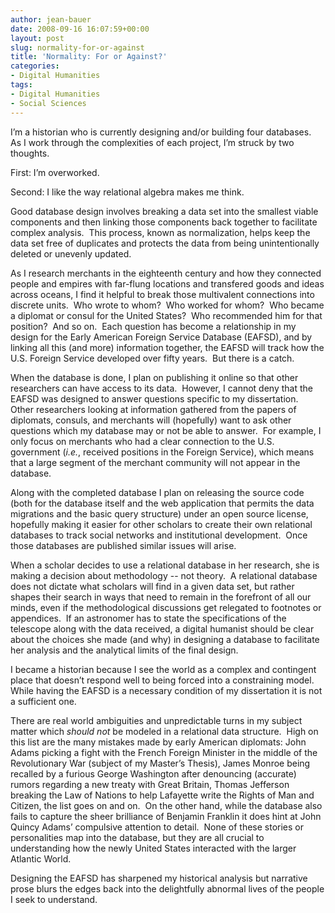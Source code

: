 ```yaml
---
author: jean-bauer
date: 2008-09-16 16:07:59+00:00
layout: post
slug: normality-for-or-against
title: 'Normality: For or Against?'
categories:
- Digital Humanities
tags:
- Digital Humanities
- Social Sciences
---
```


I’m a historian who is currently designing and/or building four databases.  As I work through the complexities of each project, I’m struck by two thoughts.

First: I’m overworked.

Second: I like the way relational algebra makes me think.

Good database design involves breaking a data set into the smallest viable components and then linking those components back together to facilitate complex analysis.  This process, known as normalization, helps keep the data set free of duplicates and protects the data from being unintentionally deleted or unevenly updated.

As I research merchants in the eighteenth century and how they connected people and empires with far-flung locations and transfered goods and ideas across oceans, I find it helpful to break those multivalent connections into discrete units.  Who wrote to whom?  Who worked for whom?  Who became a diplomat or consul for the United States?  Who recommended him for that position?  And so on.  Each question has become a relationship in my design for the Early American Foreign Service Database (EAFSD), and by linking all this (and more) information together, the EAFSD will track how the U.S. Foreign Service developed over fifty years.  But there is a catch.

When the database is done, I plan on publishing it online so that other researchers can have access to its data.  However, I cannot deny that the EAFSD was designed to answer questions specific to my dissertation.  Other researchers looking at information gathered from the papers of diplomats, consuls, and merchants will (hopefully) want to ask other questions which my database may or not be able to answer.  For example, I only focus on merchants who had a clear connection to the U.S. government (_i.e._, received positions in the Foreign Service), which means that a large segment of the merchant community will not appear in the database.

Along with the completed database I plan on releasing the source code (both for the database itself and the web application that permits the data migrations and the basic query structure) under an open source license, hopefully making it easier for other scholars to create their own relational databases to track social networks and institutional development.  Once those databases are published similar issues will arise.

When a scholar decides to use a relational database in her research, she is making a decision about methodology -- not theory.  A relational database does not dictate what scholars will find in a given data set, but rather shapes their search in ways that need to remain in the forefront of all our minds, even if the methodological discussions get relegated to footnotes or appendices.  If an astronomer has to state the specifications of the telescope along with the data received, a digital humanist should be clear about the choices she made (and why) in designing a database to facilitate her analysis and the analytical limits of the final design.

I became a historian because I see the world as a complex and contingent place that doesn’t respond well to being forced into a constraining model.   While having the EAFSD is a necessary condition of my dissertation it is not a sufficient one.

There are real world ambiguities and unpredictable turns in my subject matter which _should not_ be modeled in a relational data structure.  High on this list are the many mistakes made by early American diplomats: John Adams picking a fight with the French Foreign Minister in the middle of the Revolutionary War (subject of my Master’s Thesis), James Monroe being recalled by a furious George Washington after denouncing (accurate) rumors regarding a new treaty with Great Britain, Thomas Jefferson breaking the Law of Nations to help Lafayette write the Rights of Man and Citizen, the list goes on and on.  On the other hand, while the database also fails to capture the sheer brilliance of Benjamin Franklin it does hint at John Quincy Adams’ compulsive attention to detail.  None of these stories or personalities map into the database, but they are all crucial to understanding how the newly United States interacted with the larger Atlantic World.

Designing the EAFSD has sharpened my historical analysis but narrative prose blurs the edges back into the delightfully abnormal lives of the people I seek to understand. 
